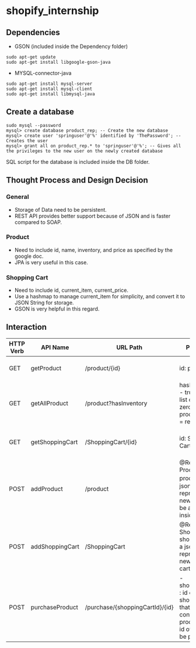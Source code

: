 # shopify_internship

## Dependencies
* GSON (included inside the Dependency folder)
~~~~
sudo apt-get update
sudo apt-get install libgoogle-gson-java
~~~~
* MYSQL-connector-java
~~~~
sudo apt-get install mysql-server
sudo apt-get install mysql-client
sudo apt-get install libmysql-java
~~~~

## Create a database
~~~~ 
sudo mysql --password
mysql> create database product_rep; -- Create the new database
mysql> create user 'springuser'@'%' identified by 'ThePassword'; -- Creates the user
mysql> grant all on product_rep.* to 'springuser'@'%'; -- Gives all the privileges to the new user on the newly created database
 ~~~~
SQL script for the database is included inside the DB folder. 

## Thought Process and Design Decision 
### General
- Storage of Data need to be persistent.
- REST API provides better support because of JSON and is faster compared to SOAP. 
### Product 
- Need to include id, name, inventory, and price as specified by the google doc.
- JPA is very useful in this case. 
### Shopping Cart
- Need to include id, current_item, current_price.
- Use a hashmap to manage current_item for simplicity, and convert it to JSON String for storage.
- GSON is very helpful in this regard. 


## Interaction
| HTTP Verb | API Name        | URL Path                        | Parameter                                                                                                             | Description                                                     |
|-----------|-----------------|---------------------------------|-----------------------------------------------------------------------------------------------------------------------|-----------------------------------------------------------------|
| GET       | getProduct      | /product/{id}                   | id: product id                                                                                                        | Get Product with this specific id                               |
| GET       | getAllProduct   | /product?hasInventory           | hasInventory:  - true = return list of non-zero inventory product - false = return all                                | Get a list of product depending on the parameter passed         |
| GET       | getShoppingCart | /ShoppingCart/{id}              | id: Shopping Cart id                                                                                                  | Get Shopping Cart with this id                                  |
| POST      | addProduct      | /product                        | @RequestBody Product product：a json that represents the new product to be added inside                                                      | Add a new product with the specified id, name, price, inventory |
| POST      | addShoppingCart | /ShoppingCart                   | @RequestBody ShoppingCart shoppingCart : a json that represents the new shopping cart.                                                       | Add a shopping cart with the specified ID.                      |
| POST      | purchaseProduct | /purchase/{shoppingCartId}/{id} | - shoppingCartId : id of the shopping cart that is going to contain the product  - id : id of Product to be purchased | Add a product inside a shopping cart                            |
